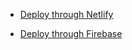 - [Deploy through Netlify](https://emajohn-react-hasibmiraz.netlify.app/)

- [Deploy through Firebase](https://ema-john-simple-d0f79.web.app/)
